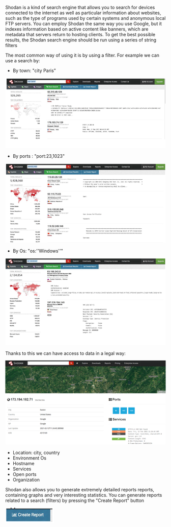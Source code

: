 Shodan is a kind of search engine that allows you to search for devices connected to the internet as well as particular information about websites, such as the type of programs used by certain systems and anonymous local FTP servers. You can employ Shodan the same way you use Google, but it indexes information based on active content like banners, which are metadata that servers return to hosting clients. To get the best possible results, the Shodan search engine should be run using a series of string filters

The most common way of using it is by using a filter.
For example we can use a search by:

- By town: "city Paris"

![image](https://github.com/MichalonCarpino/Tools_Legal_Utilisation/blob/main/Tools_Legal_Utilisation/images/SHO2.PNG)


- By ports : "port:23,1023"

![image](https://github.com/MichalonCarpino/Tools_Legal_Utilisation/blob/main/Tools_Legal_Utilisation/images/SHO3.PNG)


- By Os: "os:''Windows''"

![image](https://github.com/MichalonCarpino/Tools_Legal_Utilisation/blob/main/Tools_Legal_Utilisation/images/SHO4.PNG)


Thanks to this we can have access to data in a legal way:


![image](https://github.com/MichalonCarpino/Tools_Legal_Utilisation/blob/main/Tools_Legal_Utilisation/images/SHO1.PNG)

- Location: city, country
- Environment Os
- Hostname
- Services
- Open ports
- Organization



Shodan also allows you to generate extremely detailed reports
reports, containing graphs and very interesting statistics.
You can generate reports related to a search (filters)
by pressing the "Create Report" button

![image](https://github.com/MichalonCarpino/Tools_Legal_Utilisation/blob/main/Tools_Legal_Utilisation/images/SHO5.PNG)




